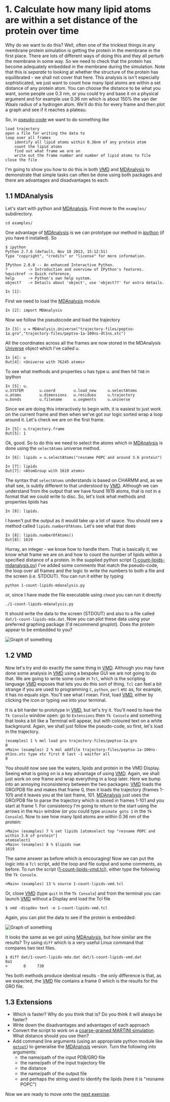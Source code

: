 # 1. Calculate how many lipid atoms are within a set distance of the protein over time

Why do we want to do this? Well, often one of the trickiest things in any membrane protein simulation is getting the protein in the membrane in the first place. There are lots of different ways of doing this and they all perturb the membrane in some way. So we need to check that the protein has become adequately embedded in the membrane during the simulation. Note that this is *separate* to looking at whether the structure of the protein has equilibrated - we shall not cover that here. This analysis is isn't especially sophisticated, we just want to count how many lipid atoms are within a set distance of any protein atom. You can choose the distance to be what you want, some people use 0.3 nm, or you could try and base it on a physical argument and for example use 0.36 nm which is about 150% the van der Waals radius of a hydrogen atom. We'll do this for every frame and then plot a graph and see if it reaches a plateau.

So, in [pseudo-code](http://xkcd.com/1185/) we want to do something like 

    load trajectory
    open a file for writing the data to
    loop over all frames
        identify all lipid atoms within 0.36nm of any protein atom
        count the lipid atoms
        find out what frame we are on
        write out the frame number and number of lipid atoms to file
    close the file
    
I'm going to show you how to do this in both [VMD](http://www.ks.uiuc.edu/Research/vmd/) and [MDAnalysis](https://code.google.com/p/mdanalysis/) to demonstrate that simple tasks can often be done using both packages and there are advantages and disadvantages to each. 

## 1.1 MDAnalysis

Let's start with python and [MDAnalysis](https://code.google.com/p/mdanalysis/). First move to the `examples/` subdirectory.

	cd examples/

One advantage of [MDAnalysis](https://code.google.com/p/mdanalysis/) is we can prototype our method in [ipython](http://ipython.org) (if you have it installed). So

	$ ipython
	Python 2.7.6 (default, Nov 18 2013, 15:12:51) 
	Type "copyright", "credits" or "license" for more information.
	
	IPython 2.0.0 -- An enhanced Interactive Python.
	?         -> Introduction and overview of IPython's features.
	%quickref -> Quick reference.
	help      -> Python's own help system.
	object?   -> Details about 'object', use 'object??' for extra details.
	
	In [1]:

First we need to load the [MDAnalysis](https://code.google.com/p/mdanalysis/) module

	In [2]: import MDAnalysis
	
Now we follow the pseudocode and load the trajectory

	In [3]: u = MDAnalysis.Universe("trajectory-files/peptso-1a.gro","trajectory-files/peptso-1a-100ns-dt1ns.xtc")

All the coordinates across all the frames are now stored in the MDAnalysis [Universe](https://code.google.com/p/mdanalysis/wiki/Universe) object which I've called u. 

	In [4]: u
	Out[4]: <Universe with 76245 atoms>

To see what methods and properties u has type u. and then hit `TAB` in ipython 

	In [5]: u.
	u.SYSTEM       u.coord        u.load_new     u.selectAtoms  
	u.atoms        u.dimensions   u.residues     u.trajectory   
	u.bonds        u.filename     u.segments     u.universe	

Since we are doing this interactively to begin with, it is easiest to just work on the current frame and then when we've got our logic sorted wrap a loop around it. Let's check we are on the first frame.

	In [5]: u.trajectory.frame
	Out[5]: 1

Ok, good. So to do this we need to select the atoms which in [MDAnalysis](https://code.google.com/p/mdanalysis/) is done using the `selectAtoms` universe method.

	In [6]: lipids = u.selectAtoms("resname POPC and around 3.6 protein")

	In [7]: lipids
	Out[7]: <AtomGroup with 1619 atoms>

The syntax that `selectAtoms` understands is based on CHARMM and, as we shall see, is subtly different to that understood by [VMD](http://www.ks.uiuc.edu/Research/vmd/). Although we can understand from the output that we have found 1619 atoms, that is not in a format that we could write to disc. So, let's look what methods and properties lipids has

	In [8]: lipids.

I haven't put the output as it would take up a lot of space. You should see a method called `lipids.numberOfAtoms`. Let's see what that does

	In [8]: lipids.numberOfAtoms()
	Out[8]: 1619

Hurray, an integer - we know how to handle them. That is basically it; we know what frame we are on and how to count the number of lipids within a specified distance of a protein. In the supplied python script ([1-count-lipids-mdanalysis.py](https://github.com/philipwfowler/simple-membrane-protein-analysis/blob/master/examples/1-count-lipids-mda.py)) I've added some comments that match the pseudo-code, the loop over all frames and the logic to write the numbers to both a file and the screen (i.e. STDOUT).  You can run it either by typing

	python 1-count-lipids-mdanalysis.py

or, since I have made the file executable using `chmod`  you can run it directly 

	./1-count-lipids-mdanalysis.py

It should write the data to the screen (STDOUT) and also to a file called `dat/1-count-lipids-mda.dat`. Now you can plot these data using your preferred graphing package (I'd recommend gnuplot). Does the protein appear to be embedded to you?

![Graph of something](https://github.com/philipwfowler/simple-membrane-protein-analysis/blob/master/images/graph-1-count-lipids-mda.png)	

## 1.2 VMD

Now let's try and do exactly the same thing in [VMD](http://www.ks.uiuc.edu/Research/vmd/). Although you may have done some analysis in [VMD](http://www.ks.uiuc.edu/Research/vmd/) using a bespoke GUI we are not going to do that. We are going to write some code in `Tcl`, which is the scripting language [VMD](http://www.ks.uiuc.edu/Research/vmd/) exposes that lets you do this sort of thing. `Tcl` can feel a bit strange if you are used to programming `C`, `python`, `perl` etc as, for example, it has no equals sign. You'll see what I mean. First, load [VMD](http://www.ks.uiuc.edu/Research/vmd/), either by clicking the icon or typing `vmd` into your terminal.

It is a bit harder to prototype in [VMD](http://www.ks.uiuc.edu/Research/vmd/), but let's try it. You'll need to have the `Tk Console` window open: go to `Extensions` then `Tk Console` and something that looks a bit like a Terminal will appear, but with coloured text on a white background. Again, we shall just follow the pseudo-code, so first, let's load in the trajectory.

	(examples) 1 % mol load gro trajectory-files/peptso-1a.gro	0	>Main< (examples) 2 % mol addfile trajectory-files/peptso-1a-100ns-dt1ns.xtc type xtc first 0 last -1 waitfor all	0

You should now see see the waters, lipids and protein in the VMD Display. Seeing what is going on is a key advantage of using [VMD](http://www.ks.uiuc.edu/Research/vmd/). Again, we shall just work on one frame and wrap everything in a loop later. Here we bump into an annoying inconsistency between the two packages: [VMD](http://www.ks.uiuc.edu/Research/vmd/) loads the GRO/PDB file and makes that frame 0, then it loads the trajectory (frames 1-101) and it leaves you at the last frame, 101. [MDAnalysis](https://code.google.com/p/mdanalysis/) just uses the GRO/PDB file to parse the trajectory which is stored in  frames 1-101 and you start at frame 1. For consistency I'm going to return to the start using the arrows in the `Main` window (or you could type `animate goto 1` in the `Tk Console`). Now to see how many lipid atoms are within 0.36 nm of the protein:

	>Main< (examples) 7 % set lipids [atomselect top "resname POPC and within 3.6 of protein"]	atomselect1	>Main< (examples) 8 % $lipids num	1619

The same answer as before which is encouraging! Now we can put the logic into a `Tcl` script, add the loop and file output and some comments, as before. To run the script ([1-count-lipids-vmd.tcl](https://github.com/philipwfowler/simple-membrane-protein-analysis/blob/master/examples/1-count-lipids-vmd.tcl)), either type the following the `Tk Console`.

	>Main< (examples) 13 % source 1-count-lipids-vmd.tcl

Or, close [VMD](http://www.ks.uiuc.edu/Research/vmd/) (type `quit` in the `Tk Console`) and from the terminal you can launch [VMD](http://www.ks.uiuc.edu/Research/vmd/) without a Display and load the Tcl file

	$ vmd -dispdev text -e 1-count-lipids-vmd.tcl

Again, you can plot the data to see if the protein is embedded: 

![Graph of something](https://github.com/philipwfowler/simple-membrane-protein-analysis/blob/master/images/graph-1-count-lipids-vmd.png)


It looks the same as we got using [MDAnalysis](https://code.google.com/p/mdanalysis/), but how similar are the results? Try using `diff` which is a very useful Linux command that compares two text files.

	$ diff dat/1-count-lipids-mda.dat dat/1-count-lipids-vmd.dat 
	0a1
	>       0     730

Yes both methods produce identical results - the only difference is that, as we expected, the [VMD](http://www.ks.uiuc.edu/Research/vmd/) file contains a frame 0 which is the results for the GRO file.

## 1.3 Extensions

- Which is faster? Why do you think that is? Do you think it will always be faster?
- Write down the disadvantages and advantages of each approach
- Convert the script to work on a [coarse-grained MARTINI simulation](http://md.chem.rug.nl/cgmartini/). What distance should you use then?
- Add command line arguments (using an appropriate python module like [`getopt`](https://docs.python.org/2/library/getopt.html)) to generalise the [MDAnalysis](https://code.google.com/p/mdanalysis/) version. Turn the following into arguments:
	- the name/path of the input PDB/GRO file
	- the name/path of the input trajectory file
	- the distance 
	- the name/path of the output file
	- and perhaps the string used to identify the lipids (here it is "resname POPC")

Now we are ready to move onto the [next exercise](https://github.com/philipwfowler/simple-membrane-protein-analysis/blob/master/2-protein-depth.md).	